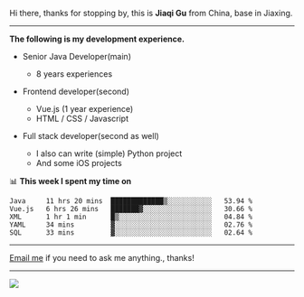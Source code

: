 Hi there, thanks for stopping by, this is **Jiaqi Gu** from China, base in Jiaxing.

---

**The following is my development experience.**

- Senior Java Developer(main)
  - 8 years experiences

- Frontend developer(second)
  - Vue.js (1 year experience)
  - HTML / CSS / Javascript
  
- Full stack developer(second as well)
  - I also can write (simple) Python project
  - And some iOS projects

📊 **This week I spent my time on**
<!--START_SECTION:waka-->
```text
Java     11 hrs 20 mins  █████████████▒░░░░░░░░░░░   53.94 % 
Vue.js   6 hrs 26 mins   ███████▓░░░░░░░░░░░░░░░░░   30.66 % 
XML      1 hr 1 min      █▒░░░░░░░░░░░░░░░░░░░░░░░   04.84 % 
YAML     34 mins         ▓░░░░░░░░░░░░░░░░░░░░░░░░   02.76 % 
SQL      33 mins         ▓░░░░░░░░░░░░░░░░░░░░░░░░   02.64 % 
```
<!--END_SECTION:waka-->

---

[Email me](mailto:droidqw@gmail.com?subject=Hiring_from_GitHub) if you need to ask me anything., thanks!

---

![]( https://visitor-badge.glitch.me/badge?page_id=githubgujiaqi)
